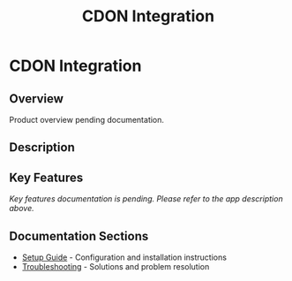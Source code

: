 ﻿---
title: "CDON Integration"
description: ""
categories: [Products]
tags: [business-central]
weight: 51
version: "14.0.0.14"
---

# CDON Integration

## Overview
Product overview pending documentation.

## Description


## Key Features
*Key features documentation is pending. Please refer to the app description above.*

## Documentation Sections
- [Setup Guide](./setup/) - Configuration and installation instructions
- [Troubleshooting](./solving/) - Solutions and problem resolution


